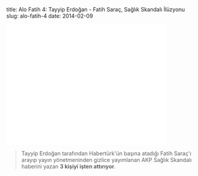 title: Alo Fatih 4: Tayyip Erdoğan - Fatih Saraç, Sağlık Skandalı İlüzyonu
slug: alo-fatih-4
date: 2014-02-09

<iframe width="420" height="315" src="//www.youtube-nocookie.com/embed/qN5vioa1u2Q?rel=0" frameborder="0" allowfullscreen></iframe>

> Tayyip Erdoğan tarafından Habertürk'ün başına atadığı Fatih Saraç'ı arayıp yayın yönetmeninden gizlice yayımlanan AKP Sağlık Skandalı haberini yazan **3 kişiyi işten attırıyor**. 
